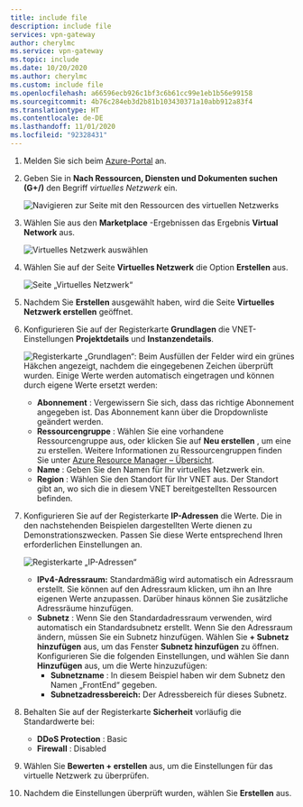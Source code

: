```yaml
---
title: include file
description: include file
services: vpn-gateway
author: cherylmc
ms.service: vpn-gateway
ms.topic: include
ms.date: 10/20/2020
ms.author: cherylmc
ms.custom: include file
ms.openlocfilehash: a66596ecb926c1bf3c6b61cc99e1eb1b56e99158
ms.sourcegitcommit: 4b76c284eb3d2b81b103430371a10abb912a83f4
ms.translationtype: HT
ms.contentlocale: de-DE
ms.lasthandoff: 11/01/2020
ms.locfileid: "92328431"
---
```

1. Melden Sie sich beim [Azure-Portal](https://portal.azure.com) an.
1. Geben Sie in **Nach Ressourcen, Diensten und Dokumenten suchen (G+/)** den Begriff *virtuelles Netzwerk* ein.

   ![Navigieren zur Seite mit den Ressourcen des virtuellen Netzwerks](./media/vpn-gateway-basic-vnet-rm-portal-include/marketplace.png "Navigieren zur Seite mit den Ressourcen des virtuellen Netzwerks")
1. Wählen Sie aus den **Marketplace** -Ergebnissen das Ergebnis **Virtual Network** aus.

   ![Virtuelles Netzwerk auswählen](./media/vpn-gateway-basic-vnet-rm-portal-include/marketplace-results.png "Navigieren zur Seite mit den Ressourcen des virtuellen Netzwerks")
1. Wählen Sie auf der Seite **Virtuelles Netzwerk** die Option **Erstellen** aus.

   ![Seite „Virtuelles Netzwerk“](./media/vpn-gateway-basic-vnet-rm-portal-include/vnet-click-create.png "Wählen Sie „Erstellen“ aus.")
1. Nachdem Sie **Erstellen** ausgewählt haben, wird die Seite **Virtuelles Netzwerk erstellen** geöffnet.
1. Konfigurieren Sie auf der Registerkarte **Grundlagen** die VNET-Einstellungen **Projektdetails** und **Instanzendetails**.

   ![Registerkarte „Grundlagen“:](./media/vpn-gateway-basic-vnet-rm-portal-include/basics.png "Registerkarte „Grundlagen“") Beim Ausfüllen der Felder wird ein grünes Häkchen angezeigt, nachdem die eingegebenen Zeichen überprüft wurden. Einige Werte werden automatisch eingetragen und können durch eigene Werte ersetzt werden:

   - **Abonnement** : Vergewissern Sie sich, dass das richtige Abonnement angegeben ist. Das Abonnement kann über die Dropdownliste geändert werden.
   - **Ressourcengruppe** : Wählen Sie eine vorhandene Ressourcengruppe aus, oder klicken Sie auf **Neu erstellen** , um eine zu erstellen. Weitere Informationen zu Ressourcengruppen finden Sie unter [Azure Resource Manager – Übersicht](../articles/azure-resource-manager/management/overview.md#resource-groups).
   - **Name** : Geben Sie den Namen für Ihr virtuelles Netzwerk ein.
   - **Region** : Wählen Sie den Standort für Ihr VNET aus. Der Standort gibt an, wo sich die in diesem VNET bereitgestellten Ressourcen befinden.

1. Konfigurieren Sie auf der Registerkarte **IP-Adressen** die Werte. Die in den nachstehenden Beispielen dargestellten Werte dienen zu Demonstrationszwecken. Passen Sie diese Werte entsprechend Ihren erforderlichen Einstellungen an.

   ![Registerkarte „IP-Adressen“](./media/vpn-gateway-basic-vnet-rm-portal-include/addresses.png "Registerkarte „IP-Adressen“")  
   - **IPv4-Adressraum:** Standardmäßig wird automatisch ein Adressraum erstellt. Sie können auf den Adressraum klicken, um ihn an Ihre eigenen Werte anzupassen. Darüber hinaus können Sie zusätzliche Adressräume hinzufügen.
   - **Subnetz** : Wenn Sie den Standardadressraum verwenden, wird automatisch ein Standardsubnetz erstellt. Wenn Sie den Adressraum ändern, müssen Sie ein Subnetz hinzufügen. Wählen Sie **+ Subnetz hinzufügen** aus, um das Fenster **Subnetz hinzufügen** zu öffnen. Konfigurieren Sie die folgenden Einstellungen, und wählen Sie dann **Hinzufügen** aus, um die Werte hinzuzufügen:
      - **Subnetzname** : In diesem Beispiel haben wir dem Subnetz den Namen „FrontEnd“ gegeben.
      - **Subnetzadressbereich:** Der Adressbereich für dieses Subnetz.

1. Behalten Sie auf der Registerkarte **Sicherheit** vorläufig die Standardwerte bei:

   - **DDoS Protection** : Basic
   - **Firewall** : Disabled
1. Wählen Sie **Bewerten + erstellen** aus, um die Einstellungen für das virtuelle Netzwerk zu überprüfen.
1. Nachdem die Einstellungen überprüft wurden, wählen Sie **Erstellen** aus.
